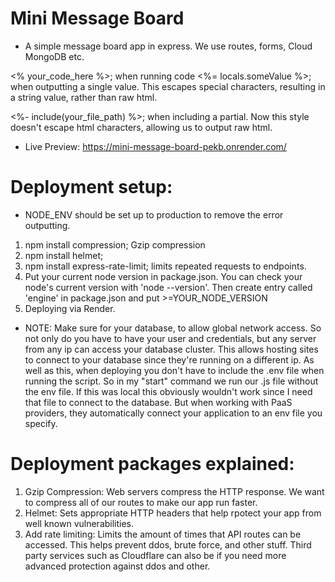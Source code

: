 # Mini Message Board

- A simple message board app in express. We use routes, forms,
  Cloud MongoDB etc.

<% your_code_here %>; when running code
<%= locals.someValue %>; when outputting a single value. This escapes special characters, resulting in a string value, rather than raw html.

<%- include(your_file_path) %>; when including a partial. Now this style doesn't escape html characters, allowing us to output raw html.

- Live Preview: https://mini-message-board-pekb.onrender.com/

# Deployment setup:

- NODE_ENV should be set up to production to remove the
  error outputting.

1. npm install compression; Gzip compression
2. npm install helmet;
3. npm install express-rate-limit; limits repeated requests to endpoints.
4. Put your current node version in package.json. You can check your node's
   current version with 'node --version'. Then create entry called 'engine'
   in package.json and put >=YOUR_NODE_VERSION
5. Deploying via Render.

- NOTE: Make sure for your database, to allow global network access. So not
  only do you have to have your user and credentials, but any server from any
  ip can access your database cluster. This allows hosting sites to connect
  to your database since they're running on a different ip. As well as
  this, when deploying you don't have to include the .env file when running
  the script. So in my "start" command we run our .js file without the env
  file. If this was local this obviously wouldn't work since I need that file
  to connect to the database. But when working with PaaS providers, they automatically
  connect your application to an env file you specify.

# Deployment packages explained:

1. Gzip Compression: Web servers compress the HTTP response. We want to compress
   all of our routes to make our app run faster.
2. Helmet: Sets appropriate HTTP headers that help rpotect your app from well
   known vulnerabilities.
3. Add rate limiting: Limits the amount of times that API routes can be accessed.
   This helps prevent ddos, brute force, and other stuff. Third party services such
   as Cloudflare can also be if you need more advanced protection against ddos and
   other.
